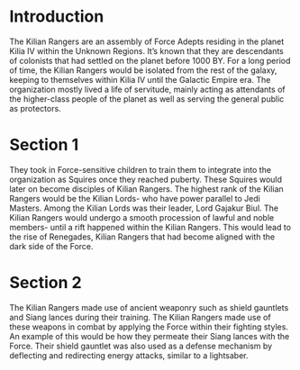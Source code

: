 # Introduction

The Kilian Rangers are an assembly of Force Adepts residing in the planet Kilia IV within the Unknown Regions.
It’s known that they are descendants of colonists that had settled on the planet before 1000 BY.
For a long period of time, the Kilian Rangers would be isolated from the rest of the galaxy, keeping to themselves within Kilia IV until the Galactic Empire era.
The organization mostly lived a life of servitude, mainly acting as attendants of the higher-class people of the planet as well as serving the general public as protectors.

# Section 1

They took in Force-sensitive children to train them to integrate into the organization as Squires once they reached puberty.
These Squires would later on become disciples of Kilian Rangers.
The highest rank of the Kilian Rangers would be the Kilian Lords- who have power parallel to Jedi Masters.
Among the Kilian Lords was their leader, Lord Gajakur Biul.
The Kilian Rangers would undergo a smooth procession of lawful and noble members- until a rift happened within the Kilian Rangers.
This would lead to the rise of Renegades, Kilian Rangers that had become aligned with the dark side of the Force.

# Section 2

The Kilian Rangers made use of ancient weaponry such as shield gauntlets and Siang lances during their training.
The Kilian Rangers made use of these weapons in combat by applying the Force within their fighting styles.
An example of this would be how they permeate their Siang lances with the Force.
Their shield gauntlet was also used as a defense mechanism by deflecting and redirecting energy attacks, similar to a lightsaber.
